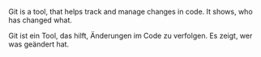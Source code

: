 Git is a tool, that helps track and manage changes in code. It shows, who has changed what.


Git ist ein Tool, das hilft, Änderungen im Code zu verfolgen. Es zeigt, wer was geändert hat.